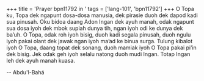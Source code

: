 +++
title = 'Prayer bpn11792 in '
tags = ['lang-101', 'bpn11792']
+++
O Topa ku, Topa dek ngapunt dosa-dosa manusia, dek pirasie duoh dek dapod kadi sua pinusah. Oku bidoa daang Adon Ingan dek ayuh manah, odak ngapunt sua dosa iyoh dek mbok supiah dunya tih, ngan iyoh odi ke dunya dek ba’uh. 
O Topa, odak roh iyoh bisig, duoh kadi segala pinusah, duoh ngulu iyoh pakai olant dek jawak ngan iyoh ma’ad ke binua surga. Tulung kibalot iyoh O Topa, daang topat dek sonang, duoh mamiak iyoh O Topa pakai pi’in dek bisig. Jek odak geh iyoh selalu natong duoh mudi Ingan. Totap Ingan leh dek ayuh manah kuasa.

-- Abdu'l-Bahá
